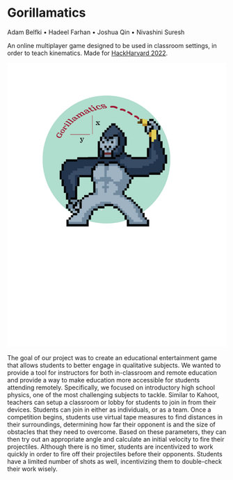 # Gorillamatics
Adam Belfki • Hadeel Farhan • Joshua Qin • Nivashini Suresh

An online multiplayer game designed to be used in classroom settings, in order to teach kinematics. Made for [HackHarvard 2022](https://devpost.com/software/gorilla-kinematics).

![Gorillamatics Logo](./Frontend/images/gorillamatics-logo-01.png)

The goal of our project was to create an educational entertainment game that allows students to better engage in qualitative subjects. We wanted to provide a tool for instructors for both in-classroom and remote education and provide a way to make education more accessible for students attending remotely. Specifically, we focused on introductory high school physics, one of the most challenging subjects to tackle. Similar to Kahoot, teachers can setup a classroom or lobby for students to join in from their devices. Students can join in either as individuals, or as a team. Once a competition begins, students use virtual tape measures to find distances in their surroundings, determining how far their opponent is and the size of obstacles that they need to overcome. Based on these parameters, they can then try out an appropriate angle and calculate an initial velocity to fire their projectiles. Although there is no timer, students are incentivized to work quickly in order to fire off their projectiles before their opponents. Students have a limited number of shots as well, incentivizing them to double-check their work wisely.

